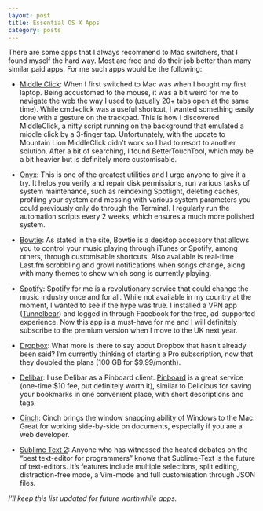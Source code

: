 ```yaml
---
layout: post
title: Essential OS X Apps
category: posts
---
```


There are some apps that I always recommend to Mac switchers, that I found myself the hard way. Most are free and do their job better than many similar paid apps. For me such apps would be the following:

* [Middle Click](http://clement.beffa.org/labs/projects/middleclick/): When I first switched to Mac was when I bought my first laptop. Being accustomed to the mouse, it was a bit weird for me to navigate the web the way I used to  (usually 20+ tabs open at the same time). While cmd+click was a useful shortcut, I wanted something easily done with a gesture on the trackpad. This is how I discovered MiddleClick, a nifty script running on the background that emulated a middle click by a 3-finger tap. Unfortunately, with the update to Mountain Lion MiddleClick didn’t work so I had to resort to another solution. After a bit of searching, I found BetterTouchTool, which may be a bit heavier but is definitely  more customisable.

* [Onyx](http://www.macupdate.com/app/mac/11582/onyx): This is one of the greatest utilities and I urge anyone to give it a try. It helps you verify and repair disk permissions, run various tasks of system maintenance, such as reindexing Spotlight, deleting caches, profiling your system and messing with various system parameters you could previously only do through the Terminal. I regularly run the automation scripts every 2 weeks, which ensures a much more polished system.

* [Bowtie](http://bowtieapp.com/): As stated in the site, Bowtie is a desktop accessory that allows you to control your music playing through iTunes or Spotify, among others, through customisable shortcuts. Also available is real-time Last.fm scrobbling and growl notifications when songs change, along with many themes to show which song is currently playing.

* [Spotify](http://www.spotify.com/uk/): Spotify for me is a revolutionary service that could change the music industry once and for all. While not available in my country at the moment, I wanted to see if the hype was true. I installed a VPN app ([Tunnelbear](http://www.tunnelbear.com/)) and logged in through Facebook for the free, ad-supported experience. Now this app is a must-have for me and I will definitely subscribe to the premium version when I move to the UK next  year.

* [Dropbox](https://www.dropbox.com/): What more is there to say about Dropbox that hasn’t already been said? I’m currently thinking of starting a Pro subscription, now that they doubled the plans (100 GB for $9.99/month).

* [Delibar](http://www.delibarapp.com/): I use Delibar as a Pinboard client. [Pinboard](http://pinboard.in/) is a great service (one-time $10 fee, but definitely worth it), similar to Delicious for saving your bookmarks in one convenient place, with short descriptions and tags.

* [Cinch](http://itunes.apple.com/us/app/cinch/id412529613?mt=12): Cinch brings the window snapping ability of Windows to the Mac. Great for working side-by-side on documents, especially if you are a web developer.

* [Sublime Text 2](http://www.sublimetext.com/2): Anyone who has witnessed the heated debates on the “best text-editor for programmers” knows that Sublime-Text is the future of text-editors. It’s features include multiple selections, split editing, distraction-free mode, a Vim-mode and full customisation through JSON files.

*I’ll keep this list updated for future worthwhile apps.*